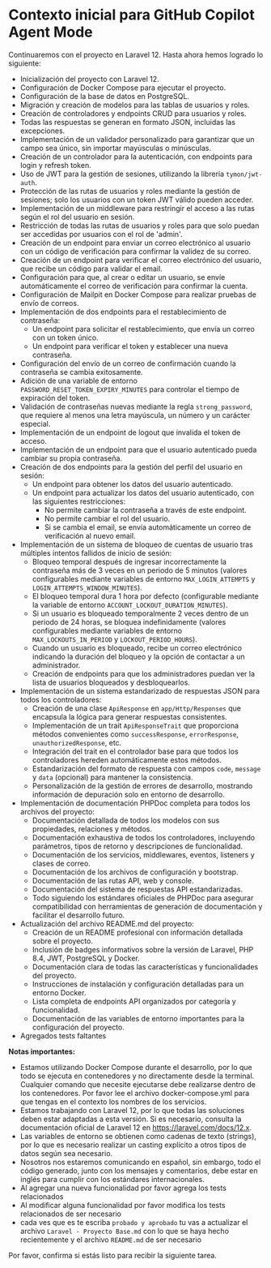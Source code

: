 # Contexto inicial para GitHub Copilot Agent Mode

Continuaremos con el proyecto en Laravel 12. Hasta ahora hemos logrado lo siguiente:

- Inicialización del proyecto con Laravel 12.
- Configuración de Docker Compose para ejecutar el proyecto.
- Configuración de la base de datos en PostgreSQL.
- Migración y creación de modelos para las tablas de usuarios y roles.
- Creación de controladores y endpoints CRUD para usuarios y roles.
- Todas las respuestas se generan en formato JSON, incluidas las excepciones.
- Implementación de un validador personalizado para garantizar que un campo sea único, sin importar mayúsculas o minúsculas.
- Creación de un controlador para la autenticación, con endpoints para login y refresh token.
- Uso de JWT para la gestión de sesiones, utilizando la librería `tymon/jwt-auth`.
- Protección de las rutas de usuarios y roles mediante la gestión de sesiones; solo los usuarios con un token JWT válido pueden acceder.
- Implementación de un middleware para restringir el acceso a las rutas según el rol del usuario en sesión.
- Restricción de todas las rutas de usuarios y roles para que solo puedan ser accedidas por usuarios con el rol de 'admin'.
- Creación de un endpoint para enviar un correo electrónico al usuario con un código de verificación para confirmar la validez de su correo.
- Creación de un endpoint para verificar el correo electrónico del usuario, que recibe un código para validar el email.
- Configuración para que, al crear o editar un usuario, se envíe automáticamente el correo de verificación para confirmar la cuenta.
- Configuración de Mailpit en Docker Compose para realizar pruebas de envío de correos.
- Implementación de dos endpoints para el restablecimiento de contraseña:
  - Un endpoint para solicitar el restablecimiento, que envía un correo con un token único.
  - Un endpoint para verificar el token y establecer una nueva contraseña.
- Configuración del envío de un correo de confirmación cuando la contraseña se cambia exitosamente.
- Adición de una variable de entorno `PASSWORD_RESET_TOKEN_EXPIRY_MINUTES` para controlar el tiempo de expiración del token.
- Validación de contraseñas nuevas mediante la regla `strong_password`, que requiere al menos una letra mayúscula, un número y un carácter especial.
- Implementación de un endpoint de logout que invalida el token de acceso.
- Implementación de un endpoint para que el usuario autenticado pueda cambiar su propia contraseña.
- Creación de dos endpoints para la gestión del perfil del usuario en sesión:
  - Un endpoint para obtener los datos del usuario autenticado.
  - Un endpoint para actualizar los datos del usuario autenticado, con las siguientes restricciones:
    - No permite cambiar la contraseña a través de este endpoint.
    - No permite cambiar el rol del usuario.
    - Si se cambia el email, se envía automáticamente un correo de verificación al nuevo email.
- Implementación de un sistema de bloqueo de cuentas de usuario tras múltiples intentos fallidos de inicio de sesión:
  - Bloqueo temporal después de ingresar incorrectamente la contraseña más de 3 veces en un periodo de 5 minutos (valores configurables mediante variables de entorno `MAX_LOGIN_ATTEMPTS` y `LOGIN_ATTEMPTS_WINDOW_MINUTES`).
  - El bloqueo temporal dura 1 hora por defecto (configurable mediante la variable de entorno `ACCOUNT_LOCKOUT_DURATION_MINUTES`).
  - Si un usuario es bloqueado temporalmente 2 veces dentro de un periodo de 24 horas, se bloquea indefinidamente (valores configurables mediante variables de entorno `MAX_LOCKOUTS_IN_PERIOD` y `LOCKOUT_PERIOD_HOURS`).
  - Cuando un usuario es bloqueado, recibe un correo electrónico indicando la duración del bloqueo y la opción de contactar a un administrador.
  - Creación de endpoints para que los administradores puedan ver la lista de usuarios bloqueados y desbloquearlos.
- Implementación de un sistema estandarizado de respuestas JSON para todos los controladores:
  - Creación de una clase `ApiResponse` en `app/Http/Responses` que encapsula la lógica para generar respuestas consistentes.
  - Implementación de un trait `ApiResponseTrait` que proporciona métodos convenientes como `successResponse`, `errorResponse`, `unauthorizedResponse`, etc.
  - Integración del trait en el controlador base para que todos los controladores hereden automáticamente estos métodos.
  - Estandarización del formato de respuesta con campos `code`, `message` y `data` (opcional) para mantener la consistencia.
  - Personalización de la gestión de errores de desarrollo, mostrando información de depuración solo en entorno de desarrollo.
- Implementación de documentación PHPDoc completa para todos los archivos del proyecto:
  - Documentación detallada de todos los modelos con sus propiedades, relaciones y métodos.
  - Documentación exhaustiva de todos los controladores, incluyendo parámetros, tipos de retorno y descripciones de funcionalidad.
  - Documentación de los servicios, middlewares, eventos, listeners y clases de correo.
  - Documentación de los archivos de configuración y bootstrap.
  - Documentación de las rutas API, web y console.
  - Documentación del sistema de respuestas API estandarizadas.
  - Todo siguiendo los estándares oficiales de PHPDoc para asegurar compatibilidad con herramientas de generación de documentación y facilitar el desarrollo futuro.
- Actualización del archivo README.md del proyecto:
  - Creación de un README profesional con información detallada sobre el proyecto.
  - Inclusión de badges informativos sobre la versión de Laravel, PHP 8.4, JWT, PostgreSQL y Docker.
  - Documentación clara de todas las características y funcionalidades del proyecto.
  - Instrucciones de instalación y configuración detalladas para un entorno Docker.
  - Lista completa de endpoints API organizados por categoría y funcionalidad.
  - Documentación de las variables de entorno importantes para la configuración del proyecto.
- Agregados tests faltantes

**Notas importantes:**

- Estamos utilizando Docker Compose durante el desarrollo, por lo que todo se ejecuta en contenedores y no directamente desde la terminal. Cualquier comando que necesite ejecutarse debe realizarse dentro de los contenedores. Por favor lee el archivo docker-compose.yml para que tengas en el contexto los nombres de los servicios.
- Estamos trabajando con Laravel 12, por lo que todas las soluciones deben estar adaptadas a esta versión. Si es necesario, consulta la documentación oficial de Laravel 12 en <https://laravel.com/docs/12.x>.
- Las variables de entorno se obtienen como cadenas de texto (strings), por lo que es necesario realizar un casting explícito a otros tipos de datos según sea necesario.
- Nosotros nos estaremos comunicando en español, sin embargo, todo el código generado, junto con los mensajes y comentarios, debe estar en inglés para cumplir con los estándares internacionales.
- Al agregar una nueva funcionalidad por favor agrega los tests relacionados
- Al modificar alguna funcionalidad por favor modifica los tests relacionados de ser necesario
- cada ves que es te escriba `probado y aprobado` tu vas a actualizar el archivo `Laravel - Proyecto Base.md` con lo que se haya hecho recientemente y el archivo `README.md` de ser necesario

Por favor, confirma si estás listo para recibir la siguiente tarea.
